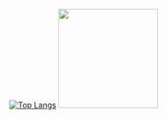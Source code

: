 [![Top Langs](https://github-readme-stats.vercel.app/api/top-langs/?username=anuraghazra)](https://github.com/anuraghazra/github-readme-stats) <img height="180em" src="https://github-readme-stats.vercel.app/api?username=Pjnp5&show_icons=true&hide_border=true&&count_private=true&include_all_commits=true&theme=radical" />


